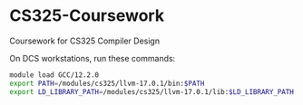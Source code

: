 # CS325-Coursework
Coursework for CS325 Compiler Design

On DCS workstations, run these commands:

```bash
module load GCC/12.2.0
export PATH=/modules/cs325/llvm-17.0.1/bin:$PATH
export LD_LIBRARY_PATH=/modules/cs325/llvm-17.0.1/lib:$LD_LIBRARY_PATH
```
